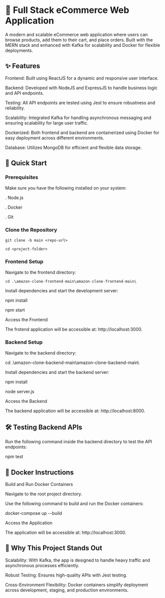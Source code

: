 # 🛒 Full Stack eCommerce Web Application                           
A modern and scalable eCommerce web application where users can browse products, add them to their cart, and place orders. Built with the MERN stack and enhanced with Kafka for scalability and Docker for flexible deployments.

                  
## ✨ Features


Frontend: Built using ReactJS for a dynamic and responsive user interface.

Backend: Developed with NodeJS and ExpressJS to handle business logic and API endpoints.

Testing: All API endpoints are tested using Jest to ensure robustness and reliability.

Scalability: Integrated Kafka for handling asynchronous messaging and ensuring scalability for large user traffic.

Dockerized: Both frontend and backend are containerized using Docker for easy deployment across different environments.

Database: Utilizes MongoDB for efficient and flexible data storage.


## 🚀 Quick Start


### Prerequisites

Make sure you have the following installed on your system:

. Node.js

. Docker

. Git

### Clone the Repository


`git clone -b main <repo-url>`

`cd <project-folder>`  

### Frontend Setup

Navigate to the frontend directory:

`cd .\amazon-clone-frontend-main\amazon-clone-frontend-main\`

Install dependencies and start the development server:

npm install  

npm start  

Access the Frontend

The frotend application will be accessible at: http://localhost:3000.

### Backend Setup

Navigate to the backend directory:

cd .\amazon-clone-backend-main\amazon-clone-backend-main\

Install dependencies and start the backend server:

npm install  

node server.js  

Access the Backend

The backend application will be accessible at: http://localhost:8000.

## 🛠️ Testing Backend APIs
Run the following command inside the backend directory to test the API endpoints:

npm test  

## 🐳 Docker Instructions

Build and Run Docker Containers

Navigate to the root project directory.

Use the following command to build and run the Docker containers:

docker-compose up --build  

Access the Application

The application will be accessible at: http://localhost:3000.

## 🌟 Why This Project Stands Out

Scalability: With Kafka, the app is designed to handle heavy traffic and asynchronous processes efficiently.

Robust Testing: Ensures high-quality APIs with Jest testing.

Cross-Environment Flexibility: Docker containers simplify deployment across development, staging, and production environments.

